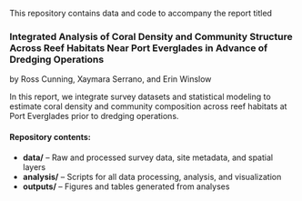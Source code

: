 This repository contains data and code to accompany the report titled

### Integrated Analysis of Coral Density and Community Structure Across Reef Habitats Near Port Everglades in Advance of Dredging Operations

by Ross Cunning, Xaymara Serrano, and Erin Winslow

In this report, we integrate survey datasets and statistical modeling to estimate coral density and community composition across reef habitats at Port Everglades prior to dredging operations.

#### Repository contents:

- **data/** – Raw and processed survey data, site metadata, and spatial layers  
- **analysis/** – Scripts for all data processing, analysis, and visualization
- **outputs/** – Figures and tables generated from analyses  
